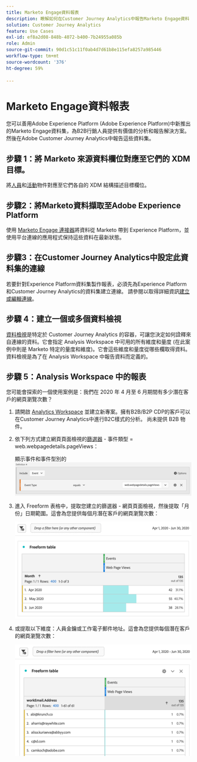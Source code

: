 ```yaml
---
title: Marketo Engage資料報表
description: 瞭解如何在Customer Journey Analytics中報告Marketo Engage資料
solution: Customer Journey Analytics
feature: Use Cases
exl-id: ef8a2d08-848b-4072-b400-7b24955a085b
role: Admin
source-git-commit: 90d1c51c11f0ab4d7d61b8e115efa8257a985446
workflow-type: tm+mt
source-wordcount: '376'
ht-degree: 59%

---
```


# Marketo Engage資料報表

您可以善用Adobe Experience Platform (Adobe Experience Platform)中新推出的Marketo Engage資料集，為B2B行銷人員提供有價值的分析和報告解決方案。 然後在Adobe Customer Journey Analytics中報告這些資料集。

## 步驟 1：將 Marketo 來源資料欄位對應至它們的 XDM 目標。

將[人員](https://experienceleague.adobe.com/docs/experience-platform/sources/connectors/adobe-applications/mapping/marketo.html#persons)和[活動](https://experienceleague.adobe.com/docs/experience-platform/sources/connectors/adobe-applications/mapping/marketo.html#activities)物件對應至它們各自的 XDM 結構描述目標欄位。

## 步驟2：將Marketo資料擷取至Adobe Experience Platform

使用 [Marketo Engage 連接器](https://experienceleague.adobe.com/docs/experience-platform/sources/connectors/adobe-applications/marketo/marketo.html)將資料從 Marketo 帶到 Experience Platform，並使用平台連線的應用程式保持這些資料在最新狀態。

## 步驟3：在Customer Journey Analytics中設定此資料集的連線

若要針對Experience Platform資料集製作報表，必須先為Experience Platform和Customer Journey Analytics的資料集建立連線。 請參閱以取得詳細資訊[建立或編輯連線](https://experienceleague.adobe.com/docs/analytics-platform/using/cja-connections/create-connection.html?lang=zh-Hant)。

## 步驟 4：建立一個或多個資料檢視

[資料檢視](/help/data-views/data-views.md)是特定於 Customer Journey Analytics 的容器，可讓您決定如何詮釋來自連線的資料。它會指定 Analysis Workspace 中可用的所有維度和量度 (在此案例中則是 Marketo 特定的量度和維度)。它會這些維度和量度從哪些欄取得資料。資料檢視是為了在 Analysis Workspace 中報告資料而定義的。

## 步驟 5：Analysis Workspace 中的報表

您可能會探索的一個使用案例是：我們在 2020 年 4 月至 6 月期間有多少潛在客戶的網頁瀏覽次數？

1. 請開啟 [Analytics Workspace](/help/analysis-workspace/home.md) 並建立新專案。擁有B2B/B2P CDP的客戶可以在Customer Journey Analytics中進行B2C樣式的分析。 尚未提供 B2B 物件。

1. 依下列方式建立網頁頁面檢視的[篩選器](/help/components/filters/create-filters.md) - 事件類型 = web.webpagedetails.pageViews：

   顯示事件和事件型別的![定義視窗](../assets/marketo-filter.png)

1. 進入 Freeform 表格中，提取您建立的篩選器 - 網頁頁面檢視，然後提取「月份」日期範圍。這會為您提供每個月潛在客戶的網頁瀏覽次數：

   ![自由表格，依月份顯示事件。](../assets/marketo-freeform.png)

1. 或提取以下維度：人員金鑰或工作電子郵件地址。這會為您提供每個潛在客戶的網頁瀏覽次數：

   ![顯示事件和workEmail.Address及網頁檢視的自由格式表格。](../assets/marketo-freeform2.png)
